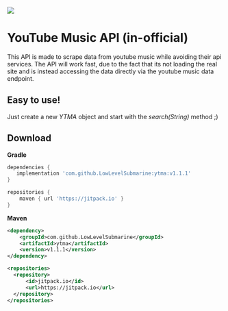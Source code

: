 [![](https://jitpack.io/v/LowLevelSubmarine/YouTubeMusicAPI.svg)](https://jitpack.io/#LowLevelSubmarine/YouTubeMusicAPI)

# YouTube Music API (in-official)
This API is made to scrape data from youtube music while avoiding their api services.
The API will work fast, due to the fact that its not loading the real site and is instead accessing the data directly via the youtube music data endpoint.

## Easy to use!
Just create a new *YTMA* object and start with the *search(String)* method ;)

## Download

**Gradle**
```gradle
dependencies {
   implementation 'com.github.LowLevelSubmarine:ytma:v1.1.1'
}

repositories {
    maven { url 'https://jitpack.io' }
}
```

**Maven**
```xml
<dependency>
    <groupId>com.github.LowLevelSubmarine</groupId>
    <artifactId>ytma</artifactId>
    <version>v1.1.1</version>
</dependency>
```
```xml
<repositories>
  <repository>
      <id>jitpack.io</id>
      <url>https://jitpack.io</url>
  </repository>
</repositories>
```
